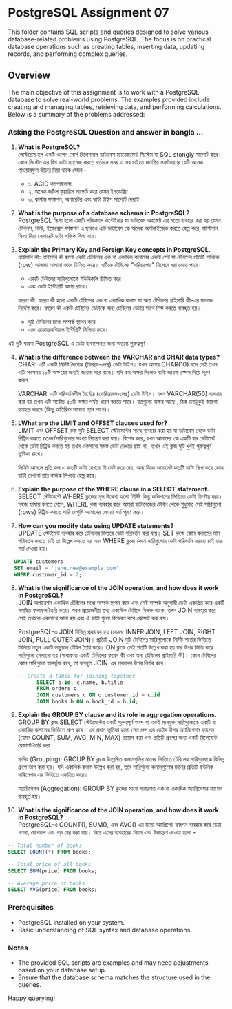 # PostgreSQL Assignment 07

This folder contains SQL scripts and queries designed to solve various database-related problems using PostgreSQL. The focus is on practical database operations such as creating tables, inserting data, updating records, and performing complex queries.

## Overview

The main objective of this assignment is to work with a PostgreSQL database to solve real-world problems. The examples provided include creating and managing tables, retrieving data, and performing calculations. Below is a summary of the problems addressed:

### Asking the PostgreSQL Question and answer in bangla ... 

1. **What is PostgreSQL?**  
  পোস্টগ্রেস হল একটি ওপেন সোর্স  রিলেশনাল ডাটাবেস ম্যানেজমেন্ট সিস্টেম যা SQL stongly সাপোর্ট করে। কোন সিস্টেম এর বিগ ডাটা ম্যানেজ করতে বর্তমান সময় এ সব চাইতে জনপ্রিয় সফটওয়্যার যেটি অনেক পাওয়ারফুল ফীচার দিয়া থাকে যেমন - 
     - ১. ACID  কমপাইলান্স 
     - ২. অনেক জটিল কুয়ারিস সাপোর্ট করে যেমন ইনডেক্সিং 
     - ৩. কাস্টম ফাঙ্কশন, অপারেটর এবং ডাটা টাইপ সাপোর্ট দেয়াই 



2. **What is the purpose of a database schema in PostgreSQL?**  
   PostgreSQL স্কিমা হলো একটি লজিক্যাল কন্টেইনার যা ডাটাবেস অবজেক্ট এর মতো ব্যবহার করা হয় যেমন টেবিলস, ভিউ, ইন্ডেক্সেস ফাঙ্কশন এ ছাড়াও এটি ডাটাবেস কে অনেক অর্গানাইজেড করতে হেল্প করে, মাল্টিপল স্কিমা দিয়া সেপারেট ডাটা লজিক লিখা যায়।

3. **Explain the Primary Key and Foreign Key concepts in PostgreSQL.**  
   প্রাইমারি কী:  প্রাইমারি কী হলো একটি টেবিলের এক বা একাধিক কলামের একটি সেট যা টেবিলের প্রতিটি সারিকে (row) আলাদা আলাদা ভাবে  চিহ্নিত করে। এটিকে টেবিলের "পরিচয়পত্র" হিসেবে ধরা যেতে পারে।
      - একটি টেবিলের সারিগুলোকে ইউনিকলি  চিহ্নিত করে 
      - এবং ডেটা ইন্টিগ্রিটি বজায় রাখে।
 
   ফরেন কী: ফরেন কী হলো একটি টেবিলের এক বা একাধিক কলাম যা অন্য টেবিলের প্রাইমারি কী-এর মানকে নির্দেশ করে।  ফরেন কী একটি টেবিলের ডেটাকে অন্য টেবিলের ডেটার সাথে লিঙ্ক করতে ব্যবহৃত হয়।
      - দুটি টেবিলের মধ্যে সম্পর্ক স্থাপন করে 
      - এবং রেফারেনশিয়াল ইন্টিগ্রিটি নিশ্চিত করে।

এই দুটি ধারণা PostgreSQL এ ডেটা ব্যবস্থাপনার জন্য অত্যন্ত গুরুত্বপূর্ণ।

4. **What is the difference between the VARCHAR and CHAR data types?**  
   CHAR: এটি একটি নির্দিষ্ট দৈর্ঘ্যের (ফিক্সড-লেন্থ) ডেটা টাইপ। যখন আমার CHAR(10) বলে দেই  তখন এটি সবসময় ১০টি অক্ষরের জন্যই জায়গা ধরে রাখে। যদি কম অক্ষর দিলেও বাকি জায়গা স্পেস দিয়ে পূরণ করবে।

   VARCHAR: এটি পরিবর্তনশীল দৈর্ঘ্যের (ভেরিয়েবল-লেন্থ) ডেটা টাইপ।  যখন VARCHAR(50) ব্যবহার করা হয় তখন এটি সর্বোচ্চ ৫০টি অক্ষর পর্যন্ত ধারণ করতে পারে।  যতগুলো অক্ষর আছে , ঠিক ততটুকুই জায়গা ব্যবহার করবে (কিছু    অতিরিক্ত সামান্য স্থান লাগে)।

5. **LWhat are the LIMIT and OFFSET clauses used for?**  
   LIMIT এবং OFFSET ক্লজ দুটি SELECT স্টেটমেন্টের সাথে ব্যবহার করা হয় যা  ডাটাবেস থেকে ডাটা রিট্রিভ করতে row/সারিগুলোর সংখ্যা নিয়ন্ত্রণ করা যায়। বিশেষ করে, যখন আমাদের কে  একটি বড় ডেটাসেট থেকে ডেটা রিট্রিভ করতে হয় তখন একসাথে সমস্ত ডেটা দেখতে  চাই না , তখন এই ক্লজ দুটি খুবই গুরুত্বপূর্ণ ভূমিকা রাখে।

   লিমিট আসলে প্রতি কল এ কতটি ডাটা দেখবো টা  সেট করে দেয়, অন্য দিকে আফসেট কতটি ডাটা স্কিপ করে কোন ডাটা দেখবো তার লজিক লিখতে হেল্প করে।

6. **Explain the purpose of the WHERE clause in a SELECT statement.**  
   SELECT স্টেটমেন্টে WHERE ক্লজের মূল উদ্দেশ্য হলো নির্দিষ্ট কিছু কন্ডিশনের ভিত্তিতে ডেটা ফিল্টার করা। সহজ ভাষায় বলতে গেলে, WHERE ক্লজ ব্যবহার করে আমরা  ডাটাবেজের টেবিল থেকে শুধুমাত্র সেই সারিগুলো (rows) রিট্রিভ করতে পারি যেগুলি আমাদের  দেওয়া শর্ত পূরণ করে।

7. **How can you modify data using UPDATE statements?**  
  UPDATE স্টেটমেন্ট ব্যবহার করে টেবিলের ভিতরে  ডেটা পরিবর্তন করা যায়। SET ক্লজে কোন কলামের মান পরিবর্তন করতে চাই  তা উল্লেখ করতে হয় এবং WHERE ক্লজে কোন সারিগুলোর ডেটা পরিবর্তন করতে চাই তার শর্ত দেওয়া হয়।
 ```sql
   UPDATE customers
   SET email = 'jane.new@example.com'
   WHERE customer_id = 2;
   ```

8. **What is the significance of the JOIN operation, and how does it work in PostgreSQL?**  
   JOIN অপারেশন একাধিক টেবিলের মধ্যে সম্পর্ক স্থাপন করে এবং সেই সম্পর্ক অনুযায়ী ডেটা একত্রিত করে একটি সমন্বিত ফলাফল তৈরি করে। যখন প্রয়োজনীয় তথ্য একাধিক টেবিলে বিভক্ত থাকে, তখন JOIN ব্যবহার করে সেই তথ্যকে একসাথে আনা হয় এবং ঐ ডাটা গুলো রিডেবল করে প্রেসেন্ট করা হয়।

   PostgreSQL-এ JOIN বিভিন্ন প্রকারের হয় (যেমন: INNER JOIN, LEFT JOIN, RIGHT JOIN, FULL OUTER JOIN)। প্রতিটি  JOIN দুটি টেবিলের সারিগুলোকে নির্দিষ্ট শর্তের ভিত্তিতে মিলিয়ে নতুন একটি ভার্চুয়াল টেবিল তৈরি করে। ON ক্লজে সেই শর্তটি উল্লেখ করা হয় যার উপর ভিত্তি করে সারিগুলো মেলানো হয় (সাধারণত একটি টেবিলের ফরেন কী এবং অন্য টেবিলের প্রাইমারি কী)।  কোন টেবিলের কোন সারিগুলো অন্তর্ভুক্ত হবে, তা ব্যবহৃত JOIN-এর প্রকারের উপর নির্ভর করে।

   ```sql
   -- Create a table for joining together
         SELECT o.id, c.name, b.title
         FROM orders o
         JOIN customers c ON o.customer_id = c.id
         JOIN books b ON o.book_id = b.id;
   ```

9. **Explain the GROUP BY clause and its role in aggregation operations.**  
      GROUP BY ক্লজ SELECT স্টেটমেন্টের একটি গুরুত্বপূর্ণ অংশ যা একই মানযুক্ত সারিগুলোকে একটি বা একাধিক কলামের ভিত্তিতে গ্রুপ  করে। এর প্রধান ভূমিকা হলো  সেম  গ্রুপ এর  ডেটার উপর অ্যাগ্রিগেশন ফাংশন (যেমন COUNT, SUM, AVG, MIN, MAX) প্রয়োগ করা এবং প্রতিটি গ্রুপের জন্য একটি রিলেভেন্ট  রেজাল্ট  তৈরি করা।

      গ্রুপিং (Grouping): GROUP BY ক্লজে উল্লেখিত কলামগুলির মানের ভিত্তিতে টেবিলের সারিগুলোকে বিভিন্ন গ্রুপে ভাগ করা হয়। যদি একাধিক কলাম উল্লেখ করা হয়, তবে সারিগুলো কলামগুলোর মানের প্রতিটি ইউনিক কম্বিনেশন এর  ভিত্তিতে একত্রিত করে।

      অ্যাগ্রিগেশন (Aggregation): GROUP BY ক্লজের সাথে সাধারণত এক বা একাধিক অ্যাগ্রিগেশন ফাংশন ব্যবহৃত হয়। 

10. **What is the significance of the JOIN operation, and how does it work in PostgreSQL?**  
   PostgreSQL-এ COUNT(), SUM(), এবং AVG() এর মতো অ্যাগ্রিগেট ফাংশন ব্যবহার করে ডেটা গণনা, যোগফল এবং গড় বের করা যায়। নিচে এদের ব্যবহারের নিয়ম এবং উদাহরণ দেওয়া হলো - 
```sql 
-- Total number of books
SELECT COUNT(*) FROM books;

-- Total price of all books
SELECT SUM(price) FROM books;

-- Average price of books
SELECT AVG(price) FROM books;
```



### Prerequisites

- PostgreSQL installed on your system.
- Basic understanding of SQL syntax and database operations.

### Notes

- The provided SQL scripts are examples and may need adjustments based on your database setup.
- Ensure that the database schema matches the structure used in the queries.

Happy querying!
